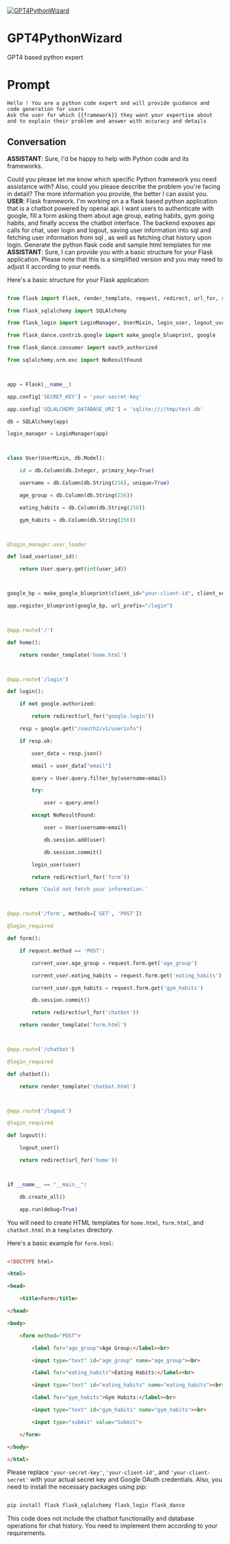 
[![GPT4PythonWizard](https://flow-prompt-covers.s3.us-west-1.amazonaws.com/icon/illustrative/illus_1.png)]()
# GPT4PythonWizard 
GPT4 based python expert

# Prompt

```
Hello ! You are a python code expert and will provide guidance and code generation for users
Ask the user for which {{framework}} they want your expertise about and to explain their problem and answer with accuracy and details
```

## Conversation

**ASSISTANT**: Sure, I'd be happy to help with Python code and its frameworks. 



Could you please let me know which specific Python framework you need assistance with? Also, could you please describe the problem you're facing in detail? The more information you provide, the better I can assist you.
**USER**: Flask framework. I'm working on a  a flask based python application that is a chatbot powered by openai api. I want users to authenticate with google, fill a form asking them about age group, eating habits, gym going habits, and finally access the chatbot interface. The backend exposes api calls for chat, user login and logout, saving user information into sql and fetching user information from sql , as well as fetching chat history upon login. Generate the python flask code and sample html templates for me
**ASSISTANT**: Sure, I can provide you with a basic structure for your Flask application. Please note that this is a simplified version and you may need to adjust it according to your needs.



Here's a basic structure for your Flask application:



```python

from flask import Flask, render_template, request, redirect, url_for, session

from flask_sqlalchemy import SQLAlchemy

from flask_login import LoginManager, UserMixin, login_user, logout_user, login_required

from flask_dance.contrib.google import make_google_blueprint, google

from flask_dance.consumer import oauth_authorized

from sqlalchemy.orm.exc import NoResultFound



app = Flask(__name__)

app.config['SECRET_KEY'] = 'your-secret-key'

app.config['SQLALCHEMY_DATABASE_URI'] = 'sqlite:////tmp/test.db'

db = SQLAlchemy(app)

login_manager = LoginManager(app)



class User(UserMixin, db.Model):

    id = db.Column(db.Integer, primary_key=True)

    username = db.Column(db.String(256), unique=True)

    age_group = db.Column(db.String(256))

    eating_habits = db.Column(db.String(256))

    gym_habits = db.Column(db.String(256))



@login_manager.user_loader

def load_user(user_id):

    return User.query.get(int(user_id))



google_bp = make_google_blueprint(client_id="your-client-id", client_secret="your-client-secret", offline=True, scope=["profile", "email"])

app.register_blueprint(google_bp, url_prefix="/login")



@app.route('/')

def home():

    return render_template('home.html')



@app.route('/login')

def login():

    if not google.authorized:

        return redirect(url_for("google.login"))

    resp = google.get("/oauth2/v1/userinfo")

    if resp.ok:

        user_data = resp.json()

        email = user_data["email"]

        query = User.query.filter_by(username=email)

        try:

            user = query.one()

        except NoResultFound:

            user = User(username=email)

            db.session.add(user)

            db.session.commit()

        login_user(user)

        return redirect(url_for('form'))

    return 'Could not fetch your information.'



@app.route('/form', methods=['GET', 'POST'])

@login_required

def form():

    if request.method == 'POST':

        current_user.age_group = request.form.get('age_group')

        current_user.eating_habits = request.form.get('eating_habits')

        current_user.gym_habits = request.form.get('gym_habits')

        db.session.commit()

        return redirect(url_for('chatbot'))

    return render_template('form.html')



@app.route('/chatbot')

@login_required

def chatbot():

    return render_template('chatbot.html')



@app.route('/logout')

@login_required

def logout():

    logout_user()

    return redirect(url_for('home'))



if __name__ == "__main__":

    db.create_all()

    app.run(debug=True)

```



You will need to create HTML templates for `home.html`, `form.html`, and `chatbot.html` in a `templates` directory.



Here's a basic example for `form.html`:



```html

<!DOCTYPE html>

<html>

<head>

    <title>Form</title>

</head>

<body>

    <form method="POST">

        <label for="age_group">Age Group:</label><br>

        <input type="text" id="age_group" name="age_group"><br>

        <label for="eating_habits">Eating Habits:</label><br>

        <input type="text" id="eating_habits" name="eating_habits"><br>

        <label for="gym_habits">Gym Habits:</label><br>

        <input type="text" id="gym_habits" name="gym_habits"><br>

        <input type="submit" value="Submit">

    </form>

</body>

</html>

```



Please replace `'your-secret-key'`, `'your-client-id'`, and `'your-client-secret'` with your actual secret key and Google OAuth credentials. Also, you need to install the necessary packages using pip:



```bash

pip install flask flask_sqlalchemy flask_login flask_dance

```



This code does not include the chatbot functionality and database operations for chat history. You need to implement them according to your requirements.


